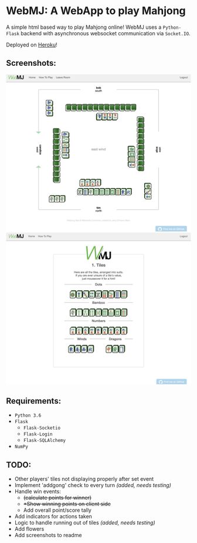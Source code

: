 # WebMJ: A WebApp to play Mahjong

A simple html based way to play Mahjong online!
WebMJ uses a `Python-Flask` backend with asynchronous websocket communication via `Socket.IO`.

Deployed on [Heroku](https://web-mj.herokuapp.com)!

## Screenshots:
![A game in progress](images/MJ_6.png)
![Tutorial screen](images/MJ_2.png)

## Requirements:
- `Python 3.6`
- `Flask`
  - `Flask-Socketio`
  - `Flask-Login`
  - `Flask-SQLAlchemy`
- `NumPy`

## TODO:
- Other players' tiles not displaying properly after set event
- Implement 'addgong' check to every turn  *(added, needs testing)*
- Handle win events:
  - ~~(calculate points for winner)~~
  - ~~*Show winning points on client side~~
  - Add overall point/score tally
- Add indicators for actions taken
- Logic to handle running out of tiles *(added, needs testing)*
- Add flowers
- Add screenshots to readme
